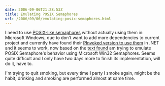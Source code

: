 ```yaml
---
date: 2006-09-06T21:28:53Z
title: Emulating POSIX Semaphores
url: /2006/09/06/emulating-posix-semaphores.html
---
```


<p>I need to use <a href="http://www.opengroup.org/onlinepubs/009695399/basedefs/semaphore.h.html">POSIX-like semaphores</a> without actually using them in Microsoft Windows, due to don't want to add more dependencies to current project and currently have found their <a href="http://www.codeproject.com/csharp/sharetheresource.asp">PInvoked version to use them</a> in .NET and it seems to work, now based on the <a href="http://www.cs.wustl.edu/~schmidt/win32-cv-1.html">text found</a> am trying to emulate POSIX Semaphore's behavior using Microsoft Win32 Semaphores. Seems quite difficult and I only have two days more to finish its implementation, will do it, have to.</p>
<p>I'm trying to quit smoking, but every time I party I smoke again, might be the habit, drinking and smoking are performed almost at same time.</p>
